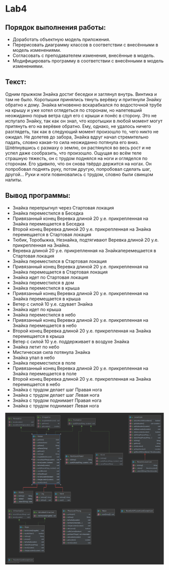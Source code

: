 # Lab4

## Порядок выполнения работы:

- Доработать объектную модель приложения.
- Перерисовать диаграмму классов в соответствии с внесёнными в модель изменениями.
- Согласовать с преподавателем изменения, внесённые в модель.
- Модифицировать программу в соответствии с внесёнными в модель изменениями.
## Текст:

Одним прыжком Знайка достиг беседки и заглянул внутрь. Винтика и там не было. 
Коротышки принялись тянуть верёвку и притянули Знайку обратно к дому.
Знайка мгновенно вскарабкался по водосточной трубе на крышу и уже хотел оглядеться по сторонам, 
но налетевший неожиданно порыв ветра сдул его с крыши и понёс в сторону. 
Это не испугало Знайку, так как он знал, что коротышки в любой момент могут притянуть его на верёвке обратно.
Ему, однако, не удалось ничего разглядеть, так как в следующий момент произошло то, чего никто не ожидал. 
Не долетев до забора, Знайка вдруг начал стремительно падать, словно какая-то сила неожиданно потянула его вниз.
 Шлёпнувшись с размаху о землю, он растянулся во весь рост и не успел даже сообразить, что произошло. 
Ощущая во всём теле страшную тяжесть, он с трудом поднялся на ноги и огляделся по сторонам.
Его удивило, что он снова твёрдо держится на ногах.
Он попробовал поднять руку, потом другую, попробовал сделать шаг, другой…
Руки и ноги повиновались с трудом, словно были свинцом налиты.

## Вывод программы:
- Знайка перепрыгнул через Стартовая локация
- Знайка переместился в Беседка
- Привязанный конец Веревка длиной 20 у.е. прикрепленная на Знайка перемещается в Беседка
- Второй конец Веревка длиной 20 у.е. прикрепленная на Знайка перемещается в Стартовая локация
- Тюбик, Торобыжка, Незнайка, подтягивают Веревка длиной 20 у.е. прикрепленная на Знайка.
- Веревка длиной 20 у.е. прикрепленная на Знайкаперемещается в Стартовая локация
- Знайка переместился в Стартовая локация
- Привязанный конец Веревка длиной 20 у.е. прикрепленная на Знайка перемещается в Стартовая локация
- Знайка идет по Стартовая локация
- Знайка переместился в дом
- Знайка переместился в крыша
- Привязанный конец Веревка длиной 20 у.е. прикрепленная на Знайка перемещается в крыша
- Ветер с силой 10 у.е. сдувает Знайка
- Знайка идет по крыша
- Знайка переместился в небо
- Привязанный конец Веревка длиной 20 у.е. прикрепленная на Знайка перемещается в небо
- Второй конец Веревка длиной 20 у.е. прикрепленная на Знайка перемещается в крыша
- Ветер с силой 10 у.е. поддерживает в воздухе Знайка
- Знайка летит по небо
- Мистическая cила потянула Знайка
- Знайка упал в небо
- Знайка переместился в поле
- Привязанный конец Веревка длиной 20 у.е. прикрепленная на Знайка перемещается в поле
- Второй конец Веревка длиной 20 у.е. прикрепленная на Знайка перемещается в небо
- Знайка с трудом делает шаг Правая нога
- Знайка с трудом делает шаг Левая нога
- Знайка с трудом поднимает Правая нога
- Знайка с трудом поднимает Левая нога

![UML MODEL](https://github.com/Punvy/Lab4/blob/master/uml.png)
